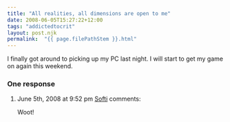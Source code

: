 ```yaml
---
title: "All realities, all dimensions are open to me"
date: 2008-06-05T15:27:22+12:00
tags: "addictedtocrit"
layout: post.njk
permalink:  "{{ page.filePathStem }}.html"
---
```


I finally got around to picking up my PC last night. I will start to get my game on again this weekend.

### One response

1. June 5th, 2008 at 9:52 pm [Softi](https://web.archive.org/web/20081014210013/http://alittlewowforme.com/)  comments: 

   Woot!